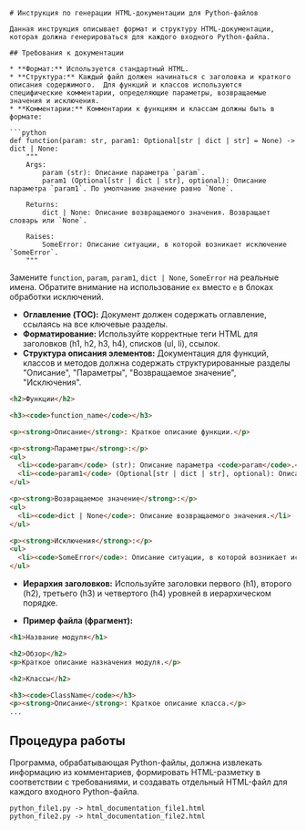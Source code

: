 ```MD
# Инструкция по генерации HTML-документации для Python-файлов

Данная инструкция описывает формат и структуру HTML-документации, которая должна генерироваться для каждого входного Python-файла.

## Требования к документации

* **Формат:** Используется стандартный HTML.
* **Структура:** Каждый файл должен начинаться с заголовка и краткого описания содержимого.  Для функций и классов используются специфические комментарии, определяющие параметры, возвращаемые значения и исключения.
* **Комментарии:** Комментарии к функциям и классам должны быть в формате:

```python
def function(param: str, param1: Optional[str | dict | str] = None) -> dict | None:
    """
    Args:
        param (str): Описание параметра `param`.
        param1 (Optional[str | dict | str], optional): Описание параметра `param1`. По умолчанию значение равно `None`.

    Returns:
        dict | None: Описание возвращаемого значения. Возвращает словарь или `None`.

    Raises:
        SomeError: Описание ситуации, в которой возникает исключение `SomeError`.
    """
```

Замените `function`, `param`, `param1`, `dict | None`, `SomeError` на реальные имена. Обратите внимание на использование `ex` вместо `e` в блоках обработки исключений.

* **Оглавление (TOC):** Документ должен содержать оглавление, ссылаясь на все ключевые разделы.
* **Форматирование:**  Используйте корректные теги HTML для заголовков (h1, h2, h3, h4), списков (ul, li), ссылок.
* **Структура описания элементов:** Документация для функций, классов и методов должна содержать структурированные разделы "Описание", "Параметры", "Возвращаемое значение", "Исключения".

```html
<h2>Функции</h2>

<h3><code>function_name</code></h3>

<p><strong>Описание</strong>: Краткое описание функции.</p>

<p><strong>Параметры</strong>:</p>
<ul>
  <li><code>param</code> (str): Описание параметра <code>param</code>.</li>
  <li><code>param1</code> (Optional[str | dict | str], optional): Описание параметра <code>param1</code>. По умолчанию значение равно <code>None</code>.</li>
</ul>

<p><strong>Возвращаемое значение</strong>:</p>
<ul>
  <li><code>dict | None</code>: Описание возвращаемого значения.</li>
</ul>

<p><strong>Исключения</strong>:</p>
<ul>
  <li><code>SomeError</code>: Описание ситуации, в которой возникает исключение <code>SomeError</code>.</li>
</ul>
```

* **Иерархия заголовков:** Используйте заголовки первого (h1), второго (h2), третьего (h3) и четвертого (h4) уровней в иерархическом порядке.

* **Пример файла (фрагмент):**

```html
<h1>Название модуля</h1>

<h2>Обзор</h2>
<p>Краткое описание назначения модуля.</p>

<h2>Классы</h2>

<h3><code>ClassName</code></h3>
<p><strong>Описание</strong>: Краткое описание класса.</p>
...
```


##  Процедура работы


Программа, обрабатывающая Python-файлы, должна извлекать информацию из комментариев, формировать HTML-разметку в соответствии с требованиями, и создавать отдельный HTML-файл для каждого входного Python-файла.

```
python_file1.py -> html_documentation_file1.html
python_file2.py -> html_documentation_file2.html